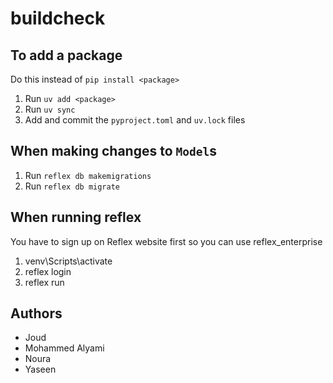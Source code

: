# buildcheck


## To add a package

Do this instead of `pip install <package>`

1. Run `uv add <package>`
2. Run `uv sync`
3. Add and commit the `pyproject.toml` and `uv.lock` files

## When making changes to **`Model`s**

1. Run `reflex db makemigrations`
2. Run `reflex db migrate`

## When running reflex ##

You have to sign up on Reflex website first so you can use reflex_enterprise

1. venv\Scripts\activate
2. reflex login
3. reflex run

## Authors

- Joud
- Mohammed Alyami
- Noura
- Yaseen
